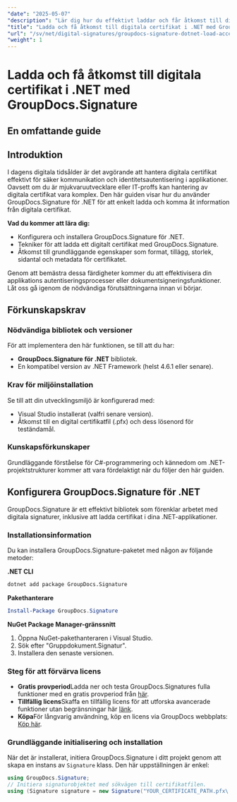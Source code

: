 ```yaml
---
"date": "2025-05-07"
"description": "Lär dig hur du effektivt laddar och får åtkomst till digitala certifikat med GroupDocs.Signature för .NET. Förbättra din applikations säkerhetsfunktioner med den här steg-för-steg-guiden."
"title": "Ladda och få åtkomst till digitala certifikat i .NET med GroupDocs.Signature – en omfattande guide"
"url": "/sv/net/digital-signatures/groupdocs-signature-dotnet-load-access-digital-certificates/"
"weight": 1
---
```


# Ladda och få åtkomst till digitala certifikat i .NET med GroupDocs.Signature
## En omfattande guide

## Introduktion
I dagens digitala tidsålder är det avgörande att hantera digitala certifikat effektivt för säker kommunikation och identitetsautentisering i applikationer. Oavsett om du är mjukvaruutvecklare eller IT-proffs kan hantering av digitala certifikat vara komplex. Den här guiden visar hur du använder GroupDocs.Signature för .NET för att enkelt ladda och komma åt information från digitala certifikat.

**Vad du kommer att lära dig:**
- Konfigurera och installera GroupDocs.Signature för .NET.
- Tekniker för att ladda ett digitalt certifikat med GroupDocs.Signature.
- Åtkomst till grundläggande egenskaper som format, tillägg, storlek, sidantal och metadata för certifikatet.

Genom att bemästra dessa färdigheter kommer du att effektivisera din applikations autentiseringsprocesser eller dokumentsigneringsfunktioner. Låt oss gå igenom de nödvändiga förutsättningarna innan vi börjar.

## Förkunskapskrav
### Nödvändiga bibliotek och versioner
För att implementera den här funktionen, se till att du har:
- **GroupDocs.Signature för .NET** bibliotek.
- En kompatibel version av .NET Framework (helst 4.6.1 eller senare).

### Krav för miljöinstallation
Se till att din utvecklingsmiljö är konfigurerad med:
- Visual Studio installerat (valfri senare version).
- Åtkomst till en digital certifikatfil (.pfx) och dess lösenord för teständamål.

### Kunskapsförkunskaper
Grundläggande förståelse för C#-programmering och kännedom om .NET-projektstrukturer kommer att vara fördelaktigt när du följer den här guiden. 

## Konfigurera GroupDocs.Signature för .NET
GroupDocs.Signature är ett effektivt bibliotek som förenklar arbetet med digitala signaturer, inklusive att ladda certifikat i dina .NET-applikationer.

### Installationsinformation
Du kan installera GroupDocs.Signature-paketet med någon av följande metoder:

**.NET CLI**
```bash
dotnet add package GroupDocs.Signature
```

**Pakethanterare**
```powershell
Install-Package GroupDocs.Signature
```

**NuGet Package Manager-gränssnitt**
1. Öppna NuGet-pakethanteraren i Visual Studio.
2. Sök efter "Gruppdokument.Signatur".
3. Installera den senaste versionen.

### Steg för att förvärva licens
- **Gratis provperiod**Ladda ner och testa GroupDocs.Signatures fulla funktioner med en gratis provperiod från [här](https://releases.groupdocs.com/signature/net/).
- **Tillfällig licens**Skaffa en tillfällig licens för att utforska avancerade funktioner utan begränsningar här [länk](https://purchase.groupdocs.com/temporary-license/).
- **Köpa**För långvarig användning, köp en licens via GroupDocs webbplats: [Köp här](https://purchase.groupdocs.com/buy).

### Grundläggande initialisering och installation
När det är installerat, initiera GroupDocs.Signature i ditt projekt genom att skapa en instans av `Signature` klass. Den här uppställningen är enkel:

```csharp
using GroupDocs.Signature;
// Initiera signaturobjektet med sökvägen till certifikatfilen.
using (Signature signature = new Signature("YOUR_CERTIFICATE_PATH.pfx\